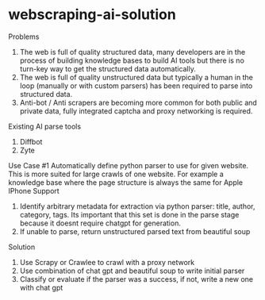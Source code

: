 # webscraping-ai-solution


Problems
1. The web is full of quality structured data, many developers are in the process of building knowledge bases to build AI tools but there is no turn-key way to get the structured data automatically.
2. The web is full of quality unstructured data but typically a human in the loop (manually or with custom parsers) has been required to parse into structured data.
3. Anti-bot / Anti scrapers are becoming more common for both public and private data, fully integrated captcha and proxy networking is required.

Existing AI parse tools
1. Diffbot
2. Zyte

Use Case #1
Automatically define python parser to use for given website. This is more suited for large crawls of one website. For example a knowledge base where the page structure is always the same for Apple IPhone Support

1. Identify arbitrary metadata for extraction via python parser: title, author, category, tags. Its important that this set is done in the parse stage because it doesnt require chatgpt for generation.
2. If unable to parse, return unstructured parsed text from beautiful soup

Solution
1. Use Scrapy or Crawlee to crawl with a proxy network
2. Use combination of chat gpt and beautiful soup to write initial parser
3. Classify or evaluate if the parser was a success, if not, write a new one with chat gpt
 
